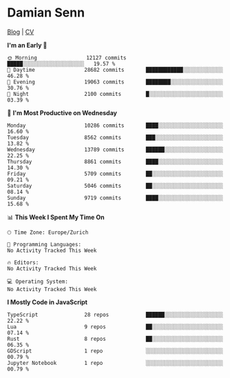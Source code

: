 # Damian Senn

[Blog](https://topaxi.codes/) |
[CV](https://cv.topaxi.ch/)

<!--START_SECTION:waka-->
**I'm an Early 🐤** 

```text
🌞 Morning                12127 commits       █████░░░░░░░░░░░░░░░░░░░░   19.57 % 
🌆 Daytime                28682 commits       ████████████░░░░░░░░░░░░░   46.28 % 
🌃 Evening                19063 commits       ████████░░░░░░░░░░░░░░░░░   30.76 % 
🌙 Night                  2100 commits        █░░░░░░░░░░░░░░░░░░░░░░░░   03.39 % 
```
📅 **I'm Most Productive on Wednesday** 

```text
Monday                   10286 commits       ████░░░░░░░░░░░░░░░░░░░░░   16.60 % 
Tuesday                  8562 commits        ███░░░░░░░░░░░░░░░░░░░░░░   13.82 % 
Wednesday                13789 commits       ██████░░░░░░░░░░░░░░░░░░░   22.25 % 
Thursday                 8861 commits        ████░░░░░░░░░░░░░░░░░░░░░   14.30 % 
Friday                   5709 commits        ██░░░░░░░░░░░░░░░░░░░░░░░   09.21 % 
Saturday                 5046 commits        ██░░░░░░░░░░░░░░░░░░░░░░░   08.14 % 
Sunday                   9719 commits        ████░░░░░░░░░░░░░░░░░░░░░   15.68 % 
```


📊 **This Week I Spent My Time On** 

```text
🕑︎ Time Zone: Europe/Zurich

💬 Programming Languages: 
No Activity Tracked This Week

🔥 Editors: 
No Activity Tracked This Week

💻 Operating System: 
No Activity Tracked This Week
```

**I Mostly Code in JavaScript** 

```text
TypeScript               28 repos            ██████░░░░░░░░░░░░░░░░░░░   22.22 % 
Lua                      9 repos             ██░░░░░░░░░░░░░░░░░░░░░░░   07.14 % 
Rust                     8 repos             ██░░░░░░░░░░░░░░░░░░░░░░░   06.35 % 
GDScript                 1 repo              ░░░░░░░░░░░░░░░░░░░░░░░░░   00.79 % 
Jupyter Notebook         1 repo              ░░░░░░░░░░░░░░░░░░░░░░░░░   00.79 % 
```




<!--END_SECTION:waka-->
